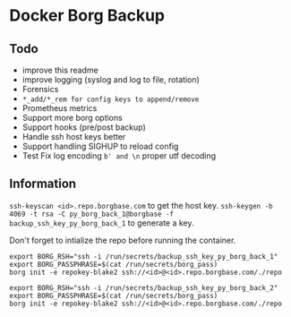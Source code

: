 # Docker Borg Backup

## Todo

* improve this readme
* improve logging (syslog and log to file, rotation)
* Forensics
* `*_add/*_rem for config keys to append/remove`
* Prometheus metrics
* Support more borg options
* Support hooks (pre/post backup)
* Handle ssh host keys better
* Support handling SIGHUP to reload config
* Test Fix log encoding `b' and \n` proper utf decoding

## Information

`ssh-keyscan <id>.repo.borgbase.com` to get the host key.
`ssh-keygen -b 4069 -t rsa -C py_borg_back_1@borgbase -f backup_ssh_key_py_borg_back_1` to generate a key.

Don't forget to intialize the repo before running the container.

```
export BORG_RSH="ssh -i /run/secrets/backup_ssh_key_py_borg_back_1"
export BORG_PASSPHRASE=$(cat /run/secrets/borg_pass)
borg init -e repokey-blake2 ssh://<id>@<id>.repo.borgbase.com/./repo
```

```
export BORG_RSH="ssh -i /run/secrets/backup_ssh_key_py_borg_back_2"
export BORG_PASSPHRASE=$(cat /run/secrets/borg_pass)
borg init -e repokey-blake2 ssh://<id>@<id>.repo.borgbase.com/./repo
```
